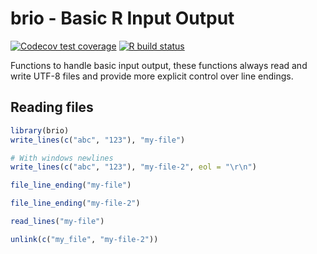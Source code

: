 # brio - Basic R Input Output

<!-- badges: start -->
[![Codecov test coverage](https://codecov.io/gh/r-lib/brio/branch/master/graph/badge.svg)](https://codecov.io/gh/r-lib/brio?branch=master)
[![R build status](https://github.com/r-lib/brio/workflows/R-CMD-check/badge.svg)](https://github.com/r-lib/brio/actions)
<!-- badges: end -->

Functions to handle basic input output, these functions always
read and write UTF-8 files and provide more explicit control over line endings.

## Reading files

``` r
library(brio)
write_lines(c("abc", "123"), "my-file")

# With windows newlines
write_lines(c("abc", "123"), "my-file-2", eol = "\r\n")

file_line_ending("my-file")

file_line_ending("my-file-2")

read_lines("my-file")

unlink(c("my_file", "my-file-2"))
```
